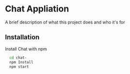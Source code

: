 
# Chat Appliation


A brief description of what this project does and who it's for


## Installation

Install Chat with npm

```bash
  cd chat- 
  npm Install
  npm start
```
    
